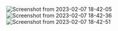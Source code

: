 ![Screenshot from 2023-02-07 18-42-05](https://user-images.githubusercontent.com/60006798/217373807-edb8b5ad-df54-465b-b1ce-3e8b76d323ec.png)
![Screenshot from 2023-02-07 18-42-36](https://user-images.githubusercontent.com/60006798/217373812-bce7cf61-5a11-46b7-9dcc-dd8db55ea575.png)
![Screenshot from 2023-02-07 18-42-51](https://user-images.githubusercontent.com/60006798/217373814-9310f37b-8830-4de5-ae6a-96d98ec2a495.png)

